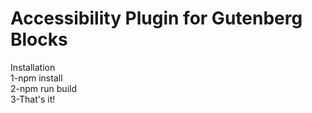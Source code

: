 # Accessibility Plugin for Gutenberg Blocks

Installation  
1-npm install  
2-npm run build  
3-That's it!
